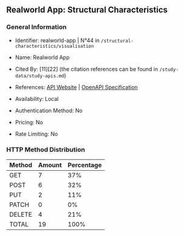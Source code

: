 ## Realworld App: Structural Characteristics

### General Information

- Identifier: realworld-app | N°44 in `/structural-characteristics/visualisation`

- Name: Realworld App

- Cited By: [11][22] (the citation references can be found in `/study-data/study-apis.md`)

- References: [API Website](https://github.com/lujakob/nestjs-realworld-example-app) | [OpenAPI Specification](https://github.com/gothinkster/realworld/blob/main/api/openapi.yml)

- Availability: Local

- Authentication Method: No

- Pricing: No

- Rate Limiting: No

### HTTP Method Distribution

| Method | Amount | Percentage |
|--------|--------|------------|
| GET | 7 | 37% |
| POST | 6 | 32% |
| PUT | 2 | 11% |
| PATCH | 0 | 0% |
| DELETE | 4 | 21% |
| TOTAL | 19 | 100% |
